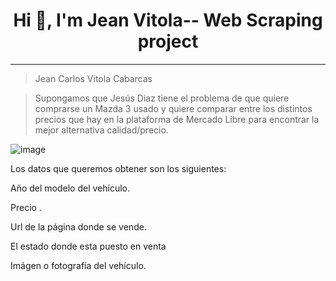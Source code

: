<h1 align="center">Hi 👋, I'm Jean Vitola-- Web Scraping project</h1>


******

> Jean Carlos Vitola Cabarcas

> Supongamos que Jesús Diaz tiene el problema de que quiere comprarse un Mazda 3 usado y quiere comparar entre los distintos precios que hay en la plataforma de Mercado Libre para encontrar la mejor alternativa calidad/precio.
> 
![image](https://user-images.githubusercontent.com/75003188/131734504-f7b7a28a-fe28-46fe-b0d9-0ba99509f636.png)


Los datos que queremos obtener son los siguientes:

Año del modelo del vehículo.

Precio .

Url de la página donde se vende.

El estado donde esta puesto en venta

Imágen o fotografía del vehículo.


</p>






